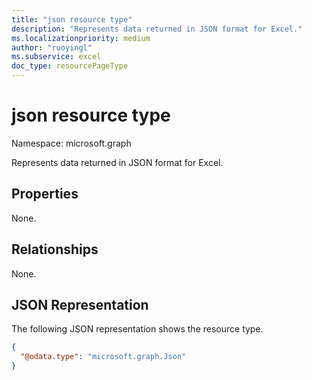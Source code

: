 ```yaml
---
title: "json resource type"
description: "Represents data returned in JSON format for Excel."
ms.localizationpriority: medium
author: "ruoyingl"
ms.subservice: excel
doc_type: resourcePageType
---
```


# json resource type 

Namespace: microsoft.graph

Represents data returned in JSON format for Excel.
## Properties
None.

## Relationships
None.

## JSON Representation
The following JSON representation shows the resource type.
<!--{
  "blockType": "resource",
  "@odata.type": "microsoft.graph.Json"
}-->
``` json
{
  "@odata.type": "microsoft.graph.Json"
}
```




